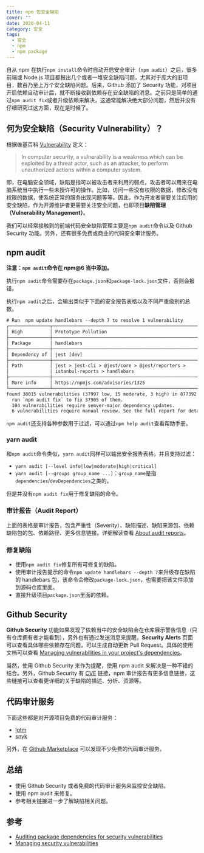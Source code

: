 ```yaml
---
title: npm 包安全缺陷
cover: ""
date: 2020-04-11
category: 安全
tags:
  - 安全
  - npm
  - npm package
---
```


自从 npm 在执行`npm install`命令时自动开启安全审计（`npm audit`）之后，很多前端或 Node.js 项目都报出几个或者一堆安全缺陷问题，尤其对于庞大的旧项目，数百乃至上万个安全缺陷问题。后来，Github 添加了 Security 功能，对项目开启依赖自动审计后，就不断接收到依赖存在安全缺陷的消息。之前只是简单的通过`npm audit fix`或者升级依赖来解决，这通常能解决绝大部分问题，然后并没有仔细研究过这方面，现在是时候了。

## 何为安全缺陷（Security Vulnerability）？

根据维基百科 [Vulnerability](https://en.wikipedia.org/wiki/Vulnerability_(computing)) 定义：

> In computer security, a vulnerability is a weakness which can be exploited by a threat actor, such as an attacker, to perform unauthorized actions within a computer system.

即，在电脑安全领域，缺陷是指可以被攻击者来利用的弱点，攻击者可以用来在电脑系统当中执行一些未授许可的操作。比如，访问一些没有权限的数据，修改没有权限的数据，使系统正常的服务出现问题等等。因此，作为开发者需要关注应用的安全缺陷，作为开源维护者更需要关注安全问题，也即项目**缺陷管理（Vulnerability Management）**。

我们可以经常接触到的前端代码安全缺陷管理主要是`npm audit`命令以及 Github Security 功能。另外，还有很多免费或商业的代码安全审计服务。

## npm audit

**注意：`npm audit`命令在 npm@6 当中添加。**

执行`npm audit`命令需要存在`package.json`和`package-lock.json`文件，否则会报错。

执行`npm audit`之后，会输出类似于下面的安全报告表格以及不同严重级别的总数。

```txt
# Run  npm update handlebars --depth 7 to resolve 1 vulnerability
┌───────────────┬──────────────────────────────────────────────────────────────┐
│ High          │ Prototype Pollution                                          │
├───────────────┼──────────────────────────────────────────────────────────────┤
│ Package       │ handlebars                                                   │
├───────────────┼──────────────────────────────────────────────────────────────┤
│ Dependency of │ jest [dev]                                                   │
├───────────────┼──────────────────────────────────────────────────────────────┤
│ Path          │ jest > jest-cli > @jest/core > @jest/reporters >             │
│               │ istanbul-reports > handlebars                                │
├───────────────┼──────────────────────────────────────────────────────────────┤
│ More info     │ https://npmjs.com/advisories/1325                            │
└───────────────┴──────────────────────────────────────────────────────────────┘
found 38015 vulnerabilities (37997 low, 15 moderate, 3 high) in 877392 scanned packages
  run `npm audit fix` to fix 37905 of them.
  104 vulnerabilities require semver-major dependency updates.
  6 vulnerabilities require manual review. See the full report for details.
```

`npm audit`还支持各种参数用于过滤，可以通过`npm help audit`查看帮助手册。

### yarn audit

和`npm audit`命令类似，`yarn audit`同样可以输出安全报告表格，并且支持过滤：

* `yarn audit [--level info|low|moderate|high|critical]`
* `yarn audit [--groups group_name ...]`：`group_name`是指`dependencies`/`devDependencies`之类的。

但是并没有`npm audit fix`用于修复缺陷的命令。

### 审计报告（Audit Report）

上面的表格是审计报告，包含严重性（Severity）、缺陷描述、缺陷来源包、依赖缺陷包的包、依赖路径、更多信息链接。详细解读查看 [About audit reports](https://docs.npmjs.com/about-audit-reports)。

### 修复缺陷

* 使用`npm audit fix`修复所有可修复的缺陷。
* 使用审计报告提示的命令`npm update handlebars --depth 7`来升级存在缺陷的 handlebars 包，该命令会修改`package-lock.json`，也需要把该文件添加到源码仓库里面。
* 直接升级项目`package.json`里面的依赖。

## Github Security

**Github Security** 功能如果发现了依赖当中的安全缺陷会在仓库展示警告信息（只有仓库拥有者才能看到），另外也有通过发送消息来提醒。**Security Alerts** 页面可以查看具体哪些依赖存在问题，可以生成自动更新 Pull Request。具体的使用文档可以查看 [Managing vulnerabilities in your project's dependencies](https://help.github.com/en/github/managing-security-vulnerabilities/managing-vulnerabilities-in-your-projects-dependencies)。

当然，使用 Github Security 来作为提醒，使用 npm audit 来解决是一种不错的结合。另外，Github Security 有 [CVE](https://nvd.nist.gov/) 链接，npm 审计报告有更多信息链接，这些链接可以查看更详细的关于缺陷的描述、分析、资源等。

## 代码审计服务

下面这些都是对开源项目免费的代码审计服务：

* [lgtm](https://lgtm.com/)
* [snyk](https://snyk.io/)

另外，在 [Github Marketplace](https://github.com/marketplace?category=security) 可以发现不少免费的代码审计服务。

## 总结

* 使用 Github Security 或者免费的代码审计服务来监控安全缺陷。
* 使用 npm audit 来修复。
* 参考相关链接进一步了解缺陷相关问题。

## 参考

* [Auditing package dependencies for security vulnerabilities](https://docs.npmjs.com/auditing-package-dependencies-for-security-vulnerabilities)
* [Managing security vulnerabilities](https://help.github.com/en/github/managing-security-vulnerabilities)